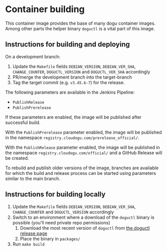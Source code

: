 # Container building

This container image provides the base of many dogu container images.
Among other parts the helper binary `doguctl` is a vital part of this image.

## Instructions for building and deploying

On a development branch:

1. Update the `Makefile` fields `DEBIAN_VERSION`, `DEBIAN_VER_SHA`, `CHANGE_COUNTER`, `DOGUCTL_VERSION` and `DOGUCTL_VER_SHA` accordingly
2. PR/merge the development branch into the target-branch
3. Tag the target commit (e.g. `v3.45.6-7`) for the release.

The following parameters are available in the Jenkins Pipeline:
- `PublishRelease`
- `PublishPrerelease`

If these parameters are enabled, the image will be published after successful build.

With the `PublishPrerelease` parameter enabled, the image will be published in the namespace `registry.cloudogu.com/prerelease_official/`.

With the `PublishRelease` parameter enabled, the image will be published in the namespace `registry.cloudogu.com/official/` and a GitHub Release will be created.

To rebuild and publish older versions of the image, branches are available for which the build and release process can be started using parameters similar to the main branch.

## Instructions for building locally

1. Update the `Makefile` fields `DEBIAN_VERSION`, `DEBIAN_VER_SHA`, `CHANGE_COUNTER` and `DOGUCTL_VERSION` accordingly
2. Switch to an environment where a download of the `doguctl` binary is possible (you'll need private repo permissions)
   1. Download the most recent version of `doguctl` from [the doguctl release page](https://github.com/cloudogu/doguctl/releases)
   2. Place the binary in `packages/`
3. Run `make build`
